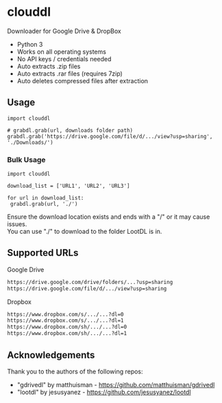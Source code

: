 # clouddl

Downloader for Google Drive & DropBox

- Python 3 
- Works on all operating systems
- No API keys / credentials needed
- Auto extracts .zip files
- Auto extracts .rar files (requires 7zip)
- Auto deletes compressed files after extraction

## Usage
```python3
import clouddl

# grabdl.grab(url, downloads folder path)
grabdl.grab('https://drive.google.com/file/d/.../view?usp=sharing', './Downloads/')
```

### Bulk Usage
```python3
import clouddl

download_list = ['URL1', 'URL2', 'URL3']

for url in download_list:
 grabdl.grab(url, './')
```
Ensure the download location exists and ends with a "/" or it may cause issues. <br/>
You can use "./" to download to the folder LootDL is in.

## Supported URLs

Google Drive
```txt
https://drive.google.com/drive/folders/...?usp=sharing
https://drive.google.com/file/d/.../view?usp=sharing
```
Dropbox
```txt
https://www.dropbox.com/s/.../...?dl=0
https://www.dropbox.com/s/.../...?dl=1
https://www.dropbox.com/sh/.../...?dl=0
https://www.dropbox.com/sh/.../...?dl=1
```
 
## Acknowledgements 
 
Thank you to the authors of the following repos:
- "gdrivedl" by matthuisman - https://github.com/matthuisman/gdrivedl
- "lootdl" by jesusyanez - https://github.com/jesusyanez/lootdl